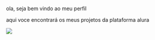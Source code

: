 ola, seja bem vindo ao meu perfil

aqui voce encontrará os meus projetos da plataforma alura

![](https://media1.tenor.com/m/EB4cZ01z0-UAAAAC/sam-winchester-dean-winchester.gif)

